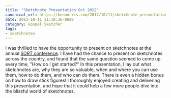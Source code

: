 ```yaml
---
title: "Sketchnote Presentation Oct 2012"
canonical_url: https://bennorris.com/2012/10/11/sketchnote-presentation-oct-2012
date: 2012-10-11 11:18:36-0600
category: Gospel Sketcher
tags:
- sketchnotes
---
```


I was thrilled to have the opportunity to present on sketchnotes at the annual <a href="https://bennorris.com/2012/10/11/sort" title="SORT 2012">SORT conference</a>. I have had the chance to present on sketchnotes across the country, and found that the same question seemed to come up every time, "How do I get started?" In this presentation, I lay out what sketchnotes are, why they are so valuable, when and where you can use them, how to do them, and who can do them. There is even a hidden bonus on how to draw stick figures! I thoroughly enjoyed creating and delivering this presentation, and hope that it could help a few more people dive into the blissful world of sketchnotes.
